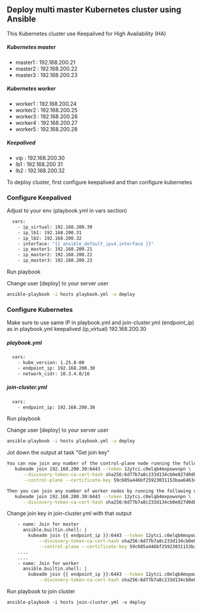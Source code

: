 ## Deploy multi master Kubernetes cluster using Ansible
This Kubernetes cluster use Keepalived for High Availability (HA)
##### Kubernetes master
- master1 : 192.168.200.21
- master2 : 192.168.200.22
- master3 : 192.168.200.23
##### Kubernetes worker
- worker1 : 192.168.200.24
- worker2 : 192.168.200.25
- worker3 : 192.168.200.26
- worker4 : 192.168.200.27
- worker5 : 192.168.200.28
##### Keepalived
- vip : 192.168.200.30
- lb1 : 192.168.200 31
- lb2 : 192.168.200.32

To deploy cluster, first configure keepalived and than configure kubernetes
### Configure Keepalived
Adjust to your env (playbook.yml in vars section)
```bash
  vars:
    - ip_virtual: 192.168.200.30
    - ip_lb1: 192.168.200.31
    - ip_lb2: 192.168.200.32
    - interface: "{{ ansible_default_ipv4.interface }}"
    - ip_master1: 192.168.200.21
    - ip_master2: 192.168.200.22
    - ip_master3: 192.168.200.23
```
Run playbook

Change user [deploy] to your server user
```bash
ansible-playbook -i hosts playbook.yml -u deploy
```


### Configure Kubernetes
Make sure to use same IP in playbook.yml and join-cluster.yml (endpoint_ip) as in playbook.yml keepalived (ip_virtual) 192.168.200.30
##### playbook.yml
```bash
  vars:
    - kube_version: 1.25.8-00
    - endpoint_ip: 192.168.200.30
    - network_cidr: 10.3.4.0/16
```
##### join-cluster.yml
```bash
  vars:
    - endpoint_ip: 192.168.200.30
```
Run playbook

Change user [deploy] to your server user
```bash
ansible-playbook -i hosts playbook.yml -u deploy
```
Jot down the output at task "Get join key"
```bash
You can now join any number of the control-plane node running the following command on each as root:
   kubeadm join 192.168.200.30:6443 --token 12ytci.c0elqb4mxpowvnpn \
      --discovery-token-ca-cert-hash sha256:6d77b7a8c233d134cb0e027d0dbc8bd7956fca660d486e5dcd92ce6b33f09928 \
      --control-plane --certificate-key 59c605a446bf25923031153baa6463e1a05559aa857bce7baac150c87b62c515

Then you can join any number of worker nodes by running the following on each as root:
   kubeadm join 192.168.200.30:6443 --token 12ytci.c0elqb4mxpowvnpn \
      --discovery-token-ca-cert-hash sha256:6d77b7a8c233d134cb0e027d0dbc8bd7956fca660d486e5dcd92ce6b33f09928
```
Change join key in join-cluster.yml with that output
```bash
    - name: Join for master
      ansible.builtin.shell: |
        kubeadm join {{ endpoint_ip }}:6443 --token 12ytci.c0elqb4mxpowvnpn \
            --discovery-token-ca-cert-hash sha256:6d77b7a8c233d134cb0e027d0dbc8bd7956fca660d486e5dcd92ce6b33f09928 \
            --control-plane --certificate-key 59c605a446bf25923031153baa6463e1a05559aa857bce7baac150c87b62c515
    ....
    ....
    - name: Join for worker
      ansible.builtin.shell: |
        kubeadm join {{ endpoint_ip }}:6443 --token 12ytci.c0elqb4mxpowvnpn \
            --discovery-token-ca-cert-hash sha256:6d77b7a8c233d134cb0e027d0dbc8bd7956fca660d486e5dcd92ce6b33f09928
```
Run playbook to join cluster
```
ansible-playbook -i hosts join-cluster.yml -u deploy
```
